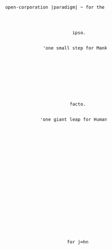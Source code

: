 <pre>










                      open-corporation |paradigm| ~ for the Love Of Possibility




                                               ipso.


                                    'one small step for Mankind'






 



                                              facto.


                                   'one giant leap for Humanity'























                                             for j∞hn

                                                                                                             .
</pre>